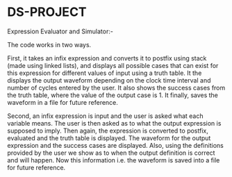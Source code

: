 # DS-PROJECT
Expression Evaluator and Simulator:-

The code works in two ways.

First, it takes an infix expression and converts it to postfix using stack (made using linked lists), 
and displays all possible cases that can exist for this expression for different values of input using a truth table.
It the displays the output waveform depending on the clock time interval and number of cycles entered by the user. 
It also shows the success cases from the truth table, where the value of the output case is 1. 
It finally, saves the waveform in a file for future reference.

Second, an infix expression is input and the user is asked what each variable means. 
The user is then asked as to what the output expression is supposed to imply. 
Then again, the expression is converted to postfix, evaluated and the truth table is displayed. 
The waveform for the output expression and the success cases are displayed.
Also, using the definitions provided by the user we show as to when the output definition is correct and will happen. 
Now this information i.e. the waveform is saved into a file for future reference.




